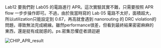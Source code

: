 Lab12 要我們對 Lab05 的電路進行 APR。這次實驗其實不難，只需要按照 APR flow 一步步操作即可。不過，由於我當時寫的 Lab 05 電路不太好，面積超大，所以utilization只能設定到 0.67，再高就會遇到 nanorouting 的 DRC violation的問題，導致無法完成繞線。雖然performance很差，但看到最終結果密密麻麻的東西，還是挺有成就感的。ps.密集恐懼症者請迴避


![CHIP_APR_result](https://github.com/ubenson20010518/UBENSON_NYCU_ICLAB/assets/169625082/64320bfe-cd5e-4b8e-a70b-7497adc70db9)
